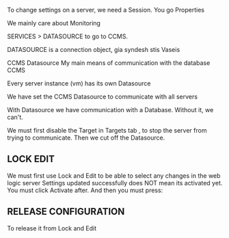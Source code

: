 To change settings on a server, we need a Session. You go Properties

We mainly care about Monitoring

SERVICES > DATASOURCE  to go to CCMS.


DATASOURCE is a connection object, gia syndesh stis Vaseis

CCMS Datasource
My main means of communication with the database CCMS

Every server instance (vm) has its own Datasource

We have set the CCMS Datasource to communicate with all servers

With Datasource we have communication with a Database. Without it, we can't.

We must first disable the Target in Targets tab , to stop the server from trying to communicate. Then we cut off the Datasource.

## LOCK EDIT
We must first use Lock and Edit to be able to select any changes in the web logic server
Settings updated successfully does NOT mean its activated yet.
You must click Activate after.
And then you must press:
## RELEASE CONFIGURATION 

To release it from Lock and Edit